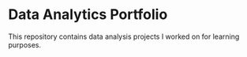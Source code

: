 # Data Analytics Portfolio <br>
This repository contains data analysis projects I worked on for learning purposes.
